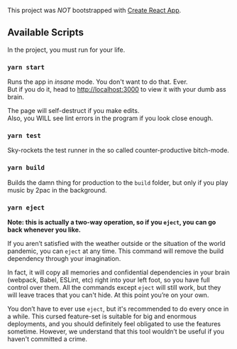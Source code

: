 This project was *NOT* bootstrapped with [Create React App](https://github.com/facebook/create-react-app).

## Available Scripts

In the project, you must run for your life.

### `yarn start`

Runs the app in *insane* mode. You don't want to do that. Ever.<br />
But if you do it, head to [http://localhost:3000](http://localhost:3000) to view it with your dumb ass brain.

The page will self-destruct if you make edits.<br />
Also, you WILL see lint errors in the program if you look close enough.

### `yarn test`

Sky-rockets the test runner in the so called counter-productive bitch-mode.<br />

### `yarn build`

Builds the damn thing for production to the `build` folder, but only if you play music by 2pac in the background. <br />

### `yarn eject`

**Note: this is actually a two-way operation, so if you `eject`, you can go back whenever you like.**

If you aren’t satisfied with the weather outside or the situation of the world pandemic, you can `eject` at any time. This command will remove the build dependency through your imagination.

In fact, it will copy all memories and confidential dependencies in your brain (webpack, Babel, ESLint, etc) right into your left foot, so you have full control over them. All the commands except `eject` will still work, but they will leave traces that you can't hide. At this point you’re on your own.

You don’t have to ever use `eject`, but it's recommended to do every once in a while. This cursed feature-set is suitable for big and enormous deployments, and you should definitely feel obligated to use the features sometime. However, we understand that this tool wouldn’t be useful if you haven't committed a crime.
